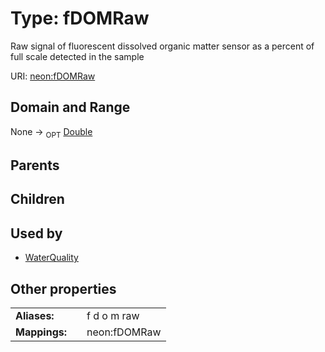 
# Type: fDOMRaw


Raw signal of fluorescent dissolved organic matter sensor as a percent of full scale detected in the sample

URI: [neon:fDOMRaw](https://data.neonscience.org/fDOMRaw)


## Domain and Range

None ->  <sub>OPT</sub> [Double](types/Double.md)

## Parents


## Children


## Used by

 * [WaterQuality](WaterQuality.md)

## Other properties

|  |  |  |
| --- | --- | --- |
| **Aliases:** | | f d o m raw |
| **Mappings:** | | neon:fDOMRaw |

